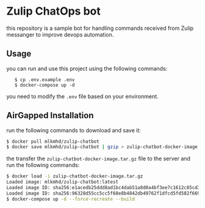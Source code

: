 # Zulip ChatOps bot
this repository is a sample bot for handling commands received from Zulip messanger to improve devops automation.

## Usage
you can run and use this project using the following commands:
```commandline
   $ cp .env.example .env
   $ docker-compose up -d
```
you need to modify the `.env` file based on your environment. 


## AirGapped Installation
run the following commands to download and save it:
```bash
$ docker pull mlkmhd/zulip-chatbot
$ docker save mlkmhd/zulip-chatbot | gzip > zulip-chatbot-docker-image.tar.gz
```

the transfer the `zulip-chatbot-docker-image.tar.gz` file to the server and run the following commands:

```bash
$ docker load -i zulip-chatbot-docker-image.tar.gz
Loaded image: mlkmhd/zulip-chatbot:latest
Loaded image ID: sha256:e1acedb25ddd8ad1bc4dab51a8d0a4bf3ee7c1612c85cd307a16e184ee246c59
Loaded image ID: sha256:96328d55cc5cc5f68e8b4842db49762f1dfcd5fd582f66947fc81fac5af2f355
$ docker-compose up -d --force-recreate --build
```